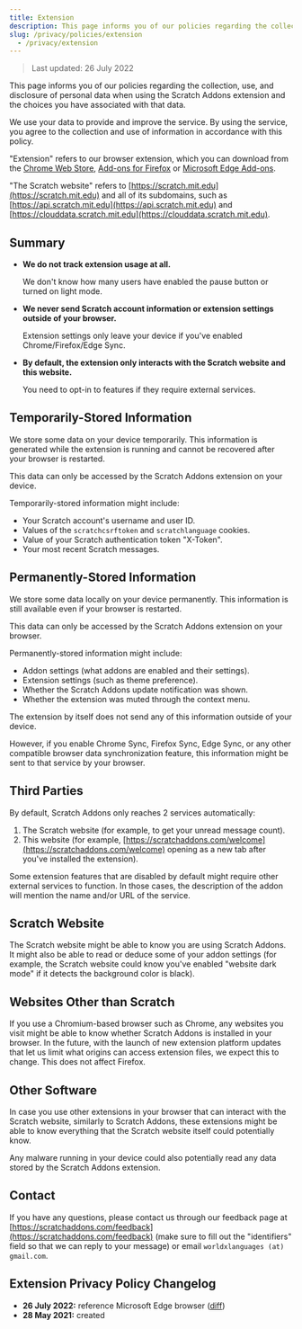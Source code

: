 ```yaml
---
title: Extension
description: This page informs you of our policies regarding the collection, use, and disclosure of personal data when using the Scratch Addons extension and the choices you have associated with that data.
slug: /privacy/policies/extension
  - /privacy/extension
---
```


> Last updated: 26 July 2022

This page informs you of our policies regarding the collection, use, and disclosure of personal data when using the Scratch Addons extension and the choices you have associated with that data.

We use your data to provide and improve the service.
By using the service, you agree to the collection and use of information in accordance with this policy.

"Extension" refers to our browser extension, which you can download from the [Chrome Web Store](https://chrome.google.com/webstore/detail/fbeffbjdlemaoicjdapfpikkikjoneco), [Add-ons for Firefox](https://addons.mozilla.org/firefox/addon/scratch-messaging-extension/) or [Microsoft Edge Add-ons](https://microsoftedge.microsoft.com/addons/detail/scratch-addons/iliepgjnemckemgnledoipfiilhajdjj).

"The Scratch website" refers to [https://scratch.mit.edu](https://scratch.mit.edu) and all of its subdomains, such as [https://api.scratch.mit.edu](https://api.scratch.mit.edu) and [https://clouddata.scratch.mit.edu](https://clouddata.scratch.mit.edu).

## Summary

* **We do not track extension usage at all.**

  We don't know how many users have enabled the pause button or turned on light mode.

* **We never send Scratch account information or extension settings outside of your browser.**

  Extension settings only leave your device if you've enabled Chrome/Firefox/Edge Sync.

* **By default, the extension only interacts with the Scratch website and this website.**

  You need to opt-in to features if they require external services.

## Temporarily-Stored Information

We store some data on your device temporarily.
This information is generated while the extension is running and cannot be recovered after your browser is restarted.

This data can only be accessed by the Scratch Addons extension on your device.

Temporarily-stored information might include:

* Your Scratch account's username and user ID.
* Values of the `scratchcsrftoken` and `scratchlanguage` cookies.
* Value of your Scratch authentication token "X-Token".
* Your most recent Scratch messages.

## Permanently-Stored Information

We store some data locally on your device permanently.
This information is still available even if your browser is restarted.

This data can only be accessed by the Scratch Addons extension on your browser.

Permanently-stored information might include:

* Addon settings (what addons are enabled and their settings).
* Extension settings (such as theme preference).
* Whether the Scratch Addons update notification was shown.
* Whether the extension was muted through the context menu.

The extension by itself does not send any of this information outside of your device.

However, if you enable Chrome Sync, Firefox Sync, Edge Sync, or any other compatible browser data synchronization feature, this information might be sent to that service by your browser.

## Third Parties

By default, Scratch Addons only reaches 2 services automatically:

1. The Scratch website (for example, to get your unread message count).
2. This website (for example, [https://scratchaddons.com/welcome](https://scratchaddons.com/welcome) opening as a new tab after you've installed the extension).

Some extension features that are disabled by default might require other external services to function. In those cases, the description of the addon will mention the name and/or URL of the service.

## Scratch Website

The Scratch website might be able to know you are using Scratch Addons. It might also be able to read or deduce some of your addon settings (for example, the Scratch website could know you've enabled "website dark mode" if it detects the background color is black).

## Websites Other than Scratch

If you use a Chromium-based browser such as Chrome, any websites you visit might be able to know whether Scratch Addons is installed in your browser. In the future, with the launch of new extension platform updates that let us limit what origins can access extension files, we expect this to change. This does not affect Firefox.

## Other Software

In case you use other extensions in your browser that can interact with the Scratch website, similarly to Scratch Addons, these extensions might be able to know everything that the Scratch website itself could potentially know.

Any malware running in your device could also potentially read any data stored by the Scratch Addons extension.

## Contact

If you have any questions, please contact us through our feedback page at [https://scratchaddons.com/feedback](https://scratchaddons.com/feedback) (make sure to fill out the "identifiers" field so that we can reply to your message) or email `worldxlanguages (at) gmail.com`.

## Extension Privacy Policy Changelog

* **26 July 2022:** reference Microsoft Edge browser ([diff](https://github.com/ScratchAddons/website-v2/commit/610c656bd30fd394bd6dbff98bfad677ce99e7f0))
* **28 May 2021:** created
